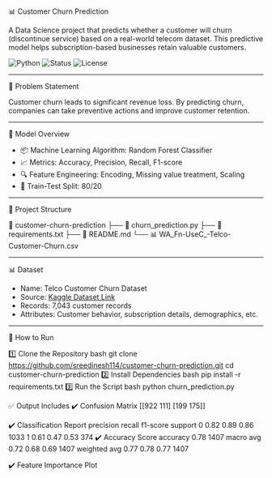 📊 Customer Churn Prediction

A Data Science project that predicts whether a customer will churn (discontinue service) based on a real-world telecom dataset. This predictive model helps subscription-based businesses retain valuable customers.

![Python](https://img.shields.io/badge/Python-3.10-blue)
![Status](https://img.shields.io/badge/Status-Completed-brightgreen)
![License](https://img.shields.io/badge/License-MIT-green)

---

📌 Problem Statement

Customer churn leads to significant revenue loss. By predicting churn, companies can take preventive actions and improve customer retention.

---

🧠 Model Overview

- 📦 Machine Learning Algorithm: Random Forest Classifier
- 📈 Metrics: Accuracy, Precision, Recall, F1-score
- 🔍 Feature Engineering: Encoding, Missing value treatment, Scaling
- 🧪 Train-Test Split: 80/20

---

📂 Project Structure

📁 customer-churn-prediction
├── 📄 churn_prediction.py
├── 📄 requirements.txt
├── 📄 README.md
└── 📊 WA_Fn-UseC_-Telco-Customer-Churn.csv


---

📊 Dataset

- Name: Telco Customer Churn Dataset  
- Source: [Kaggle Dataset Link](https://www.kaggle.com/datasets/blastchar/telco-customer-churn)
- Records: 7,043 customer records  
- Attributes: Customer behavior, subscription details, demographics, etc.

---

🚀 How to Run

1️⃣ Clone the Repository
bash
git clone https://github.com/sreedinesh114/customer-churn-prediction.git
cd customer-churn-prediction
2️⃣ Install Dependencies
bash
pip install -r requirements.txt
3️⃣ Run the Script
bash
python churn_prediction.py

✅ Output Includes
✔️ Confusion Matrix
 [[922 111]
 [199 175]]

✔️ Classification Report
precision    recall  f1-score   support
 0       0.82      0.89      0.86      1033
 1       0.61      0.47      0.53       374
✔️ Accuracy Score
    accuracy                           0.78      1407
   macro avg       0.72      0.68      0.69      1407
weighted avg       0.77      0.78      0.77      1407

✔️ Feature Importance Plot

